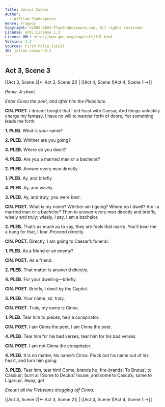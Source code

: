 ```yaml
---
Title: Julius Caesar
Author: 
  - William Shakespeare
Genre: Tragedy
Copyright: ©2005-2024 PlayShakespeare.com. All rights reserved.
License: GFDL License 1.3
License URL: http://www.gnu.org/copyleft/fdl.html
Version: 4.3
Sources: First Folio (1623)
ID: julius-caesar-3-3
---
```


## Act 3, Scene 3
[[Act 3, Scene 2|← Act 3, Scene 2]] | [[Act 4, Scene 1|Act 4, Scene 1 →]]

*Rome. A street.*

*Enter Cinna the poet, and after him the Plebeians.*

**CIN. POET.**
I dreamt tonight that I did feast with Caesar,
And things unluckily charge my fantasy.
I have no will to wander forth of doors,
Yet something leads me forth.

**1. PLEB.**
What is your name?

**2. PLEB.**
Whither are you going?

**3. PLEB.**
Where do you dwell?

**4. PLEB.**
Are you a married man or a bachelor?

**2. PLEB.**
Answer every man directly.

**1. PLEB.**
Ay, and briefly.

**4. PLEB.**
Ay, and wisely.

**3. PLEB.**
Ay, and truly, you were best.

**CIN. POET.**
What is my name? Whither am I going? Where do I dwell? Am I a married man or a bachelor? Then to answer every man directly and briefly, wisely and truly: wisely, I say, I am a bachelor.

**2. PLEB.**
That’s as much as to say, they are fools that marry. You’ll bear me a bang for that, I fear. Proceed directly.

**CIN. POET.**
Directly, I am going to Caesar’s funeral.

**1. PLEB.**
As a friend or an enemy?

**CIN. POET.**
As a friend.

**2. PLEB.**
That matter is answer’d directly.

**4. PLEB.**
For your dwelling—briefly.

**CIN. POET.**
Briefly, I dwell by the Capitol.

**3. PLEB.**
Your name, sir, truly.

**CIN. POET.**
Truly, my name is Cinna.

**1. PLEB.**
Tear him to pieces, he’s a conspirator.

**CIN. POET.**
I am Cinna the poet, I am Cinna the poet.

**4. PLEB.**
Tear him for his bad verses, tear him for his bad verses.

**CIN. POET.**
I am not Cinna the conspirator.

**4. PLEB.**
It is no matter, his name’s Cinna. Pluck but his name out of his heart, and turn him going.

**3. PLEB.**
Tear him, tear him! Come, brands ho, fire-brands! To Brutus’, to Cassius’; burn all! Some to Decius’ house, and some to Casca’s; some to Ligarius’. Away, go!

*Exeunt all the Plebeians dragging off Cinna.*

[[Act 3, Scene 2|← Act 3, Scene 2]] | [[Act 4, Scene 1|Act 4, Scene 1 →]]